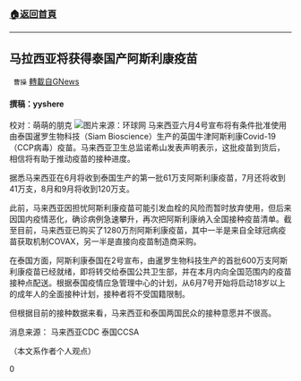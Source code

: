 ###  [:house:返回首頁](https://github.com/ourhimalayas/txt)
---

## 马拉西亚将获得泰国产阿斯利康疫苗
` 曹操` [轉載自GNews](https://gnews.org/zh-hans/1297015/)

#### 撰稿：yyshere
校对：萌萌的朋克
![]()![](https://gnews-media-offload.s3.amazonaws.com/wp-content/uploads/2021/06/04044250/%E7%8E%AF%E7%90%83%E7%BD%91.jpg)图片来源：环球网
马来西亚六月4号宣布将有条件批准使用由泰国暹罗生物科技（Siam Bioscience）生产的英国牛津阿斯利康Covid-19（CCP病毒）疫苗。马来西亚卫生总监诺希山发表声明表示，这批疫苗到货后，相信将有助于推动疫苗的接种进度。

据悉马来西亚在6月将收到泰国生产的第一批61万支阿斯利康疫苗，7月还将收到41万支，8月和9月将收到120万支。

此前，马来西亚因担忧阿斯利康疫苗可能引发血栓的风险而暂时放弃使用，但后来因国内疫情恶化，确诊病例急速攀升，再次把阿斯利康纳入全国接种疫苗清单。截至目前，马来西亚已购买了1280万剂阿斯利康疫苗，其中一半是来自全球冠病疫苗获取机制COVAX，另一半是直接向疫苗制造商采购。

在泰国方面，阿斯利康泰国在2号宣布，由暹罗生物科技生产的首批600万支阿斯利康疫苗已经就绪，即将转交给泰国公共卫生部，并在本月内向全国范围内的疫苗接种点配送。根据泰国疫情应急管理中心的计划，从6月7号开始将启动18岁以上的成年人的全面接种计划，接种者将不受国籍限制。

但根据目前的接种数据来看，马来西亚和泰国两国民众的接种意愿并不很高。

消息来源： 马来西亚CDC 泰国CCSA

（本文系作者个人观点）

0
